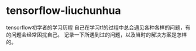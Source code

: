 # tensorflow-liuchunhua
tensorflow初学者的学习历程
自己在学习tf的过程中总会遇见各种各样的问题，有的问题会经常困扰自己。
记录一下所遇到过的问题，以及当时的解决方案是怎样的。

